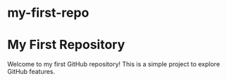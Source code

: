 # my-first-repo
# My First Repository
Welcome to my first GitHub repository! This is a simple project to explore GitHub features.
